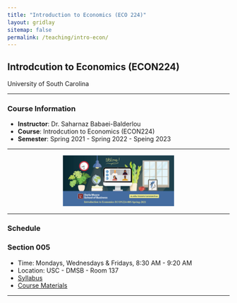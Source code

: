 ```yaml
---
title: "Introduction to Economics (ECO 224)"
layout: gridlay
sitemap: false
permalink: /teaching/intro-econ/
---
```


## Introdcution to Economics (ECON224)

University of South Carolina

--- 

### Course Information
- **Instructor**: Dr. Saharnaz Babaei-Balderlou
- **Course**: Introdcution to Economics (ECON224)
- **Semester**: Spring 2021 - Spring 2022 - Speing 2023

---

<div style="text-align: center;">
  <img src="/assets/images/Welcome-Intro.png" alt="Introduction to Economics" style="max-width: 50%; height: auto;">
</div>

---

### Schedule

<!-- Section 005 -->
<h3>Section 005</h3>
<ul>
  <li>Time: Mondays, Wednesdays & Fridays, 8:30 AM - 9:20 AM</li>
  <li>Location: USC - DMSB - Room 137</li>
  <li><a href="/assets/teaching/IntroEcon/Syllabus ECON224-005 Spring2023.pdf" download>Syllabus</a></li>
  <li><a href="/assets/global-macro-materials/">Course Materials</a></li>
</ul>


--- 
